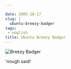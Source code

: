 ```yaml
---

date: 2005-10-17
slug: |
  ubuntu-breezy-badger
tags:
 - english
title: Ubuntu Breezy Badger
---
```


![Breezy Badger](http://static.flickr.com/32/53550538_ba15862625.jpg)

\'nough said!
